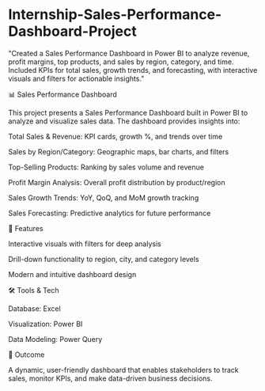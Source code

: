 # Internship-Sales-Performance-Dashboard-Project
"Created a Sales Performance Dashboard in Power BI to analyze revenue, profit margins, top products, and sales by region, category, and time. Included KPIs for total sales, growth trends, and forecasting, with interactive visuals and filters for actionable insights."


📊 Sales Performance Dashboard

This project presents a Sales Performance Dashboard built in Power BI to analyze and visualize sales data. The dashboard provides insights into:

Total Sales & Revenue: KPI cards, growth %, and trends over time

Sales by Region/Category: Geographic maps, bar charts, and filters

Top-Selling Products: Ranking by sales volume and revenue

Profit Margin Analysis: Overall profit distribution by product/region

Sales Growth Trends: YoY, QoQ, and MoM growth tracking

Sales Forecasting: Predictive analytics for future performance

🚀 Features

Interactive visuals with filters for deep analysis

Drill-down functionality to region, city, and category levels

Modern and intuitive dashboard design

🛠️ Tools & Tech

Database:  Excel 

Visualization: Power BI

Data Modeling: Power Query

🎯 Outcome

A dynamic, user-friendly dashboard that enables stakeholders to track sales, monitor KPIs, and make data-driven business decisions.
